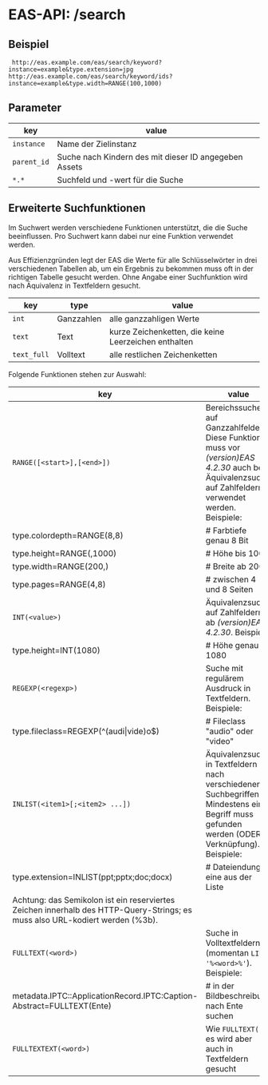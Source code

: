 #  EAS-API: /search

##  Beispiel

~~~
 http://eas.example.com/eas/search/keyword?instance=example&type.extension=jpg
http://eas.example.com/eas/search/keyword/ids?instance=example&type.width=RANGE(100,1000)
~~~


##  Parameter


|key|value|
|---|---|
|`instance`          |Name der Zielinstanz|
|`parent_id`         |Suche nach Kindern des mit dieser ID angegeben Assets|
|`*.*`               |Suchfeld und -wert für die Suche|

##  Erweiterte Suchfunktionen

Im Suchwert werden verschiedene Funktionen unterstützt, die die Suche beeinflussen. Pro Suchwert kann dabei nur eine Funktion verwendet werden.

Aus Effizienzgründen legt der EAS die Werte für alle Schlüsselwörter in drei verschiedenen Tabellen ab, um ein Ergebnis zu bekommen muss oft in der richtigen Tabelle gesucht werden. Ohne Angabe einer Suchfunktion wird nach Äquivalenz in Textfeldern gesucht.

|key|type|value|
|---|---|---|
|`int`|Ganzzahlen|alle ganzzahligen Werte|
|`text`|Text|kurze Zeichenketten, die keine Leerzeichen enthalten|
|`text_full`|Volltext|alle restlichen Zeichenketten|

Folgende Funktionen stehen zur Auswahl:

|key|value|
|---|---|
|`RANGE([<start>],[<end>])`|Bereichssuche auf Ganzzahlfeldern. Diese Funktion muss vor *(version)EAS 4.2.30* auch bei Äquivalenzsuche auf Zahlfeldern verwendet werden. Beispiele:|
|type.colordepth=RANGE&#40;8,8)         |   # Farbtiefe genau 8 Bit|
|type.height=RANGE&#40;,1000)           |   # Höhe bis 1000|
|type.width=RANGE&#40;200,)             |   # Breite ab 200|
|type.pages=RANGE&#40;4,8)              |   # zwischen 4 und 8 Seiten|
|`INT(<value>)`|Äquivalenzsuche auf Zahlfeldern ab *(version)EAS 4.2.30*. Beispiele:|
|type.height=INT&#40;1080)      |               # Höhe genau 1080|
|`REGEXP(<regexp>)`|Suche mit regulärem Ausdruck in Textfeldern. Beispiele:|
|type.fileclass=REGEXP&#40;^&#40;audi&#124;vide)o$)| # Fileclass "audio" oder "video"|
|`INLIST(<item1>[;<item2> ...])`|Äquivalenzsuche in Textfeldern nach verschiedenen Suchbegriffen. Mindestens ein Begriff muss gefunden werden (ODER-Verknüpfung). Beispiele:|
|type.extension=INLIST&#40;ppt;pptx;doc;docx)|  # Dateiendung eine aus der Liste|
|Achtung: das Semikolon ist ein reserviertes Zeichen innerhalb des HTTP-Query-Strings; es muss also URL-kodiert werden (%3b).||
|`FULLTEXT(<word>)`|Suche in Volltextfeldern (momentan `LIKE '%<word>%'`). Beispiele:|
|metadata.IPTC::ApplicationRecord.IPTC:Caption-Abstract=FULLTEXT&#40;Ente)|  # in der Bildbeschreibung nach Ente suchen|
|`FULLTEXTEXT(<word>)`|Wie `FULLTEXT()`, es wird aber auch in Textfeldern gesucht|




